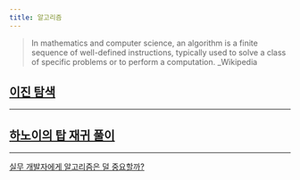 ```yaml
---
title: 알고리즘
---
```


> In mathematics and computer science, an algorithm is a finite sequence of well-defined instructions, typically used to solve a class of specific problems or to perform a computation. _Wikipedia

## [이진 탐색](binary_search)

---

## [하노이의 탑 재귀 풀이](hanoi_tower)

---

[실무 개발자에게 알고리즘은 덜 중요할까?](https://medium.com/@ghilbut/실무-개발자에게-알고리즘은-덜-중요할까-fcbab7f87074)